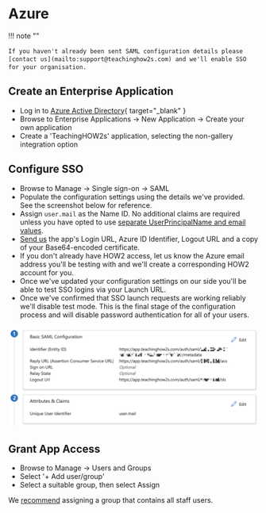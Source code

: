 # Azure

!!! note ""

    If you haven't already been sent SAML configuration details please [contact us](mailto:support@teachinghow2s.com) and we'll enable SSO for your organisation.

## Create an Enterprise Application

- Log in to [Azure Active Directory](https://portal.azure.com/){ target="_blank" }
- Browse to Enterprise Applications → New Application → Create your own application
- Create a 'TeachingHOW2s' application, selecting the non-gallery integration option

## Configure SSO

- Browse to Manage → Single sign-on → SAML
- Populate the configuration settings using the details we've provided. See the screenshot below for reference.
- Assign `user.mail` as the Name ID. No additional claims are required unless you have opted to use [separate UserPrincipalName and email values](../../configuration#custom-name-iduserprincipalname-support).
- [Send us](mailto:support@teachinghow2s.com) the app's Login URL, Azure ID Identifier, Logout URL and a copy of your Base64-encoded certificate.
- If you don't already have HOW2 access, let us know the Azure email address you'll be testing with and we'll create a corresponding HOW2 account for you.
- Once we've updated your configuration settings on our side you'll be able to test SSO logins via your Launch URL.
- Once we've confirmed that SSO launch requests are working reliably we'll disable test mode. This is the final stage of the configuration process and will disable password authentication for all of your users.

![Azure configuration screenshot](../images/azure-config.png)

## Grant App Access

- Browse to Manage → Users and Groups
- Select '+ Add user/group'
- Select a suitable group, then select Assign

We [recommend](../../provisioning) assigning a group that contains all staff users.
